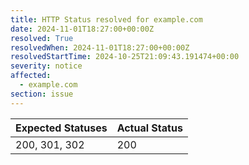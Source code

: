 ```yaml
---
title: HTTP Status resolved for example.com
date: 2024-11-01T18:27:00+00:00Z
resolved: True
resolvedWhen: 2024-11-01T18:27:00+00:00Z
resolvedStartTime: 2024-10-25T21:09:43.191474+00:00
severity: notice
affected:
  - example.com
section: issue
---
```


| Expected Statuses | Actual Status  |
|-------------------|----------------|
| 200, 301, 302 | 200 |

